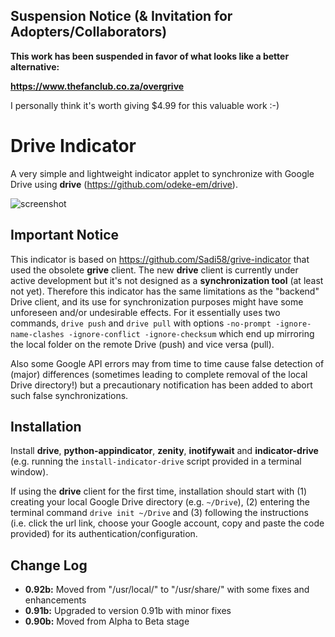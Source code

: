 
Suspension Notice (& Invitation for Adopters/Collaborators)
----------------------

**This work has been suspended in favor of what looks like a better alternative:**

**https://www.thefanclub.co.za/overgrive**

I personally think it's worth giving $4.99 for this valuable work :-)

Drive Indicator
===============

A very simple and lightweight indicator applet to synchronize with Google Drive using **drive** (https://github.com/odeke-em/drive).

![screenshot](indicator-drive-screenshot.png)

Important Notice
----------------------

This indicator is based on https://github.com/Sadi58/grive-indicator that used the obsolete **grive** client. The new **drive** client is currently under active development but it's not designed as a **synchronization tool** (at least not yet). Therefore this indicator has the same limitations as the "backend" Drive client, and its use for synchronization purposes might have some unforeseen and/or undesirable effects. For it essentially uses two commands, `drive push` and `drive pull` with options `-no-prompt -ignore-name-clashes -ignore-conflict -ignore-checksum` which end up mirroring the local folder on the remote Drive (push) and vice versa (pull).

Also some Google API errors may from time to time cause false detection of (major) differences (sometimes leading to complete removal of the local Drive directory!) but a precautionary notification has been added to abort such false synchronizations.

Installation
----------------------

Install **drive**, **python-appindicator**, **zenity**, **inotifywait** and **indicator-drive** (e.g. running the `install-indicator-drive` script provided in a terminal window).

If using the **drive** client for the first time, installation should start with (1) creating your local Google Drive directory (e.g. `~/Drive`), (2) entering the terminal command `drive init ~/Drive` and (3) following the instructions (i.e. click the url link, choose your Google account, copy and paste the code provided) for its authentication/configuration.

Change Log
----------------------

- **0.92b:** Moved from "/usr/local/" to "/usr/share/" with some fixes and enhancements
- **0.91b:** Upgraded to version 0.91b with minor fixes
- **0.90b:** Moved from Alpha to Beta stage
